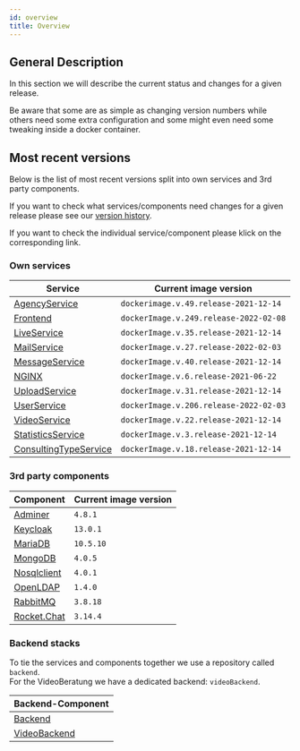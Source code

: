 ```yaml
---
id: overview
title: Overview
---
```


## General Description

In this section we will describe the current status and changes for a given release.

Be aware that some are as simple as changing version numbers while others need some extra configuration and some might even need some tweaking inside a docker container.

## Most recent versions

Below is the list of most recent versions split into own services and 3rd party components.

If you want to check what services/components need changes for a given release please see our [version history](../releases/versionhistory.md).

If you want to check the individual service/component please klick on the corresponding link.

### Own services
|Service|Current image version|
|--- |--- |
|[AgencyService](../releases/agencyservice.md)|`dockerimage.v.49.release-2021-12-14`|
|[Frontend](../releases/frontend.md)|`dockerImage.v.249.release-2022-02-08`|
|[LiveService](../releases/liveservice.md)|`dockerImage.v.35.release-2021-12-14`|
|[MailService](../releases/mailservice.md)|`dockerImage.v.27.release-2022-02-03`|
|[MessageService](../releases/messageservice.md)|`dockerImage.v.40.release-2021-12-14`|
|[NGINX](../releases/nginx.md)|`dockerImage.v.6.release-2021-06-22`|
|[UploadService](../releases/uploadservice.md)|`dockerImage.v.31.release-2021-12-14`|
|[UserService](../releases/userservice.md)|`dockerImage.v.206.release-2022-02-03`|
|[VideoService](../releases/videoservice.md)|`dockerImage.v.22.release-2021-12-14`|
|[StatisticsService](../releases/statisticsservice.md)|`dockerImage.v.3.release-2021-12-14`|
|[ConsultingTypeService](../releases/consultingtypeservice.md)|`dockerImage.v.18.release-2021-12-14`|
 
### 3rd party components
|Component|Current image version|
|--- |--- |
|[Adminer](../releases/adminer.md)|`4.8.1`|
|[Keycloak](../releases/keycloak.md)|`13.0.1`|
|[MariaDB](../releases/mariadb.md)|`10.5.10`|
|[MongoDB](../releases/mongodb.md)|`4.0.5`|
|[Nosqlclient](../releases/nosqlclient.md)|`4.0.1`|
|[OpenLDAP](../releases/openldap.md)|`1.4.0`|
|[RabbitMQ](../releases/rabbitmq.md)|`3.8.18`|
|[Rocket.Chat](../releases/rocketchat.md)|`3.14.4`|

 
### Backend stacks
To tie the services and components together we use a repository called ```backend```.\
For the VideoBeratung we have a dedicated backend: ```videoBackend```.

|Backend-Component|
|--- |
|[Backend](../releases/backend.md)|
|[VideoBackend](../releases/videobackend.md)|
